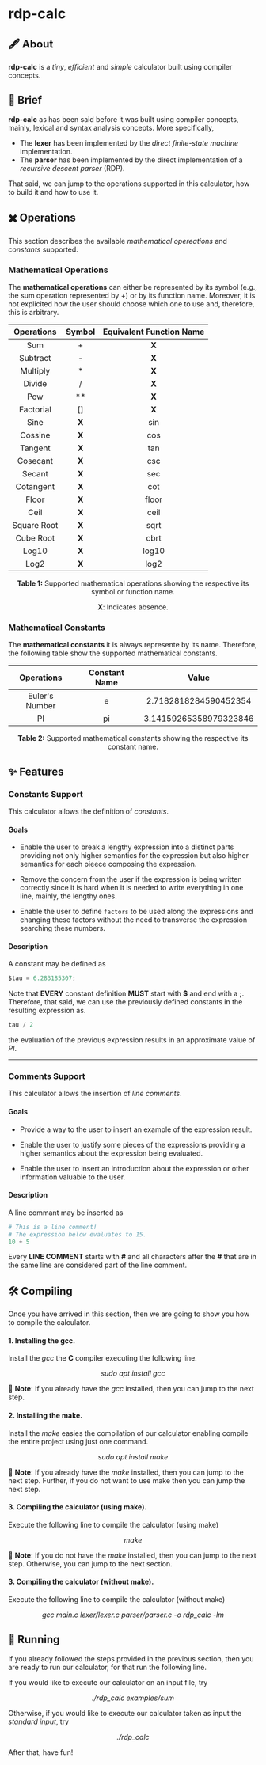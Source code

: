 # rdp-calc

## :fountain_pen: About
**rdp-calc** is a *tiny*, *efficient* and *simple* calculator built using compiler concepts.

## :book: Brief
**rdp-calc** as has been said before it was built using compiler concepts, mainly, lexical and syntax analysis concepts. More specifically,

 * The **lexer** has been implemented by the *direct finite-state machine* implementation.
 * The **parser** has been implemented by the direct implementation of a *recursive descent parser* (RDP).
 
That said, we can jump to the operations supported in this calculator, how to build it and how to use it.

## :heavy_multiplication_x: Operations
This section describes the available *mathematical opereations* and *constants* supported.

### Mathematical Operations
The **mathematical operations** can either be represented by its symbol (e.g., the sum operation represented by +) or by its function name. Moreover,
it is not explicited how the user should choose which one to use and, therefore, this is arbitrary.

<div align="center">

| Operations  | Symbol    | Equivalent Function Name |
| :---:       | :---:     | :---:                    |
| Sum         | +         | **X**                    |
| Subtract    | -         | **X**                    |
| Multiply    | *         | **X**                    |
| Divide      | /         | **X**                    |
| Pow         | **        | **X**                    |
| Factorial   | []        | **X**                    |
| Sine        | **X**     | sin                      |
| Cossine     | **X**     | cos                      |
| Tangent     | **X**     | tan                      |
| Cosecant    | **X**     | csc                      |
| Secant      | **X**     | sec                      |
| Cotangent   | **X**     | cot                      |
| Floor       | **X**     | floor                    |
| Ceil        | **X**     | ceil                     |
| Square Root | **X**     | sqrt                     |
| Cube Root   | **X**     | cbrt                     |
| Log10       | **X**     | log10                    |
| Log2        | **X**     | log2                     |

<p align="center"><b>Table 1:</b> Supported mathematical operations showing the respective its symbol or function name.</p>
<p align="center"><b>X</b>: Indicates absence.</p>

</div>

### Mathematical Constants
The **mathematical constants** it is always represente by its name. Therefore, the following table show the supported mathematical constants.

<div align="center">

| Operations     | Constant Name | Value                  |
| :---:          | :---:         | :---:                  |
| Euler's Number | e             | 2.7182818284590452354  |
| PI             | pi            | 3.14159265358979323846 |

<p align="center"><b>Table 2:</b> Supported mathematical constants showing the respective its constant name.</p>

</div>

## :sparkles: Features

### Constants Support
This calculator allows the definition of *constants*.

#### Goals

 * Enable the user to break a lengthy expression into a distinct parts providing not only higher semantics for
   the expression but also higher semantics for each pieece composing the expression.
   
 * Remove the concern from the user if the expression is being written correctly since it is hard when it is needed
   to write everything in one line, mainly, the lengthy ones.
   
 * Enable the user to define `factors` to be used along the expressions and changing these factors without the need
   to transverse the expression searching these numbers.
   
#### Description

A constant may be defined as

```python
$tau = 6.283185307;
```

Note that **EVERY** constant definition **MUST** start with **$** and end with a **;**. Therefore, that said, we can use the previously
defined constants in the resulting expression as.

```python
tau / 2
```
the evaluation of the previous expression results in an approximate value of *PI*.

----

### Comments Support
This calculator allows the insertion of *line comments*.

#### Goals

  * Provide a way to the user to insert an example of the expression result.

  * Enable the user to justify some pieces of the expressions providing a higher semantics about the expression
    being evaluated.
    
  * Enable the user to insert an introduction about the expression or other information valuable to the user.

#### Description
A line commant may be inserted as

```python
# This is a line comment!
# The expression below evaluates to 15.
10 + 5
```

Every **LINE COMMENT** starts with **#** and all characters after the **#** that are in the same line are
considered part of the line comment.

## :hammer_and_wrench: Compiling
Once you have arrived in this section, then we are going to show you how to compile the calculator.

#### 1. Installing the gcc.
Install the *gcc* the **C** compiler executing the following line.
<p align="center"><i>sudo apt install gcc</i></p>

:bell: **Note**: If you already have the *gcc* installed, then you can jump to the next step.

#### 2. Installing the make.
Install the *make* easies the compilation of our calculator enabling compile the entire project using just one command.

<p align="center"><i>sudo apt install make</i></p>

:bell: **Note**: If you already have the *make* installed, then you can jump to the next step. Further, if you do not want to use make then you can jump the next step.

#### 3. Compiling the calculator (using make).
Execute the following line to compile the calculator (using make)

<p align="center"><i>make</i></p>

:bell: **Note**: If you do not have the *make* installed, then you can jump to the next step. Otherwise, you can jump to the next section.

#### 3. Compiling the calculator (without make).
Execute the following line to compile the calculator (without make)

<p align="center"><i>gcc main.c lexer/lexer.c parser/parser.c -o rdp_calc -lm</i></p>


## :rocket: Running
If you already followed the steps provided in the previous section, then you are ready to run our calculator, for that run the following line. </br>

If you would like to execute our calculator on an input file, try
<p align="center"><i>./rdp_calc examples/sum</i></p>

Otherwise, if you would like to execute our calculator taken as input the *standard input*, try
<p align="center"><i>./rdp_calc</i></p>

After that, have fun!
